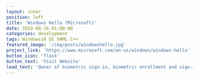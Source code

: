 ```yaml
---
layout: inner
position: left
title: 'Windows Hello (Microsoft)'
date: 2019-08-16 01:00:00
categories: development
tags: Windows10 UI XAML C++
featured_image: '/img/posts/windowshello.jpg'
project_link: 'https://www.microsoft.com/en-us/windows/windows-hello'
button_icon: 'flask'
button_text: 'Visit Website'
lead_text: 'Owner of biometric sign-in, biometric enrollment and sign-in settings experience across multiple windows 10 products.'
---
```

